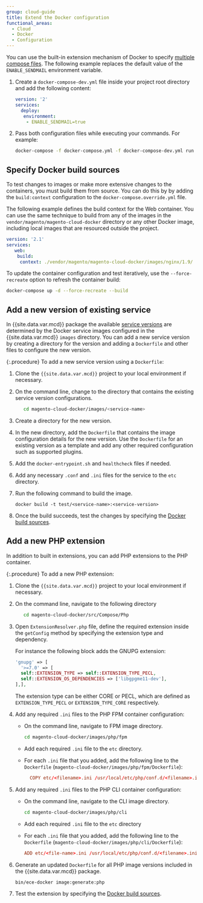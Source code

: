 ```yaml
---
group: cloud-guide
title: Extend the Docker configuration
functional_areas:
  - Cloud
  - Docker
  - Configuration
---
```


You can use the built-in extension mechanism of Docker to specify [multiple compose files]. The following example replaces the default value of the `ENABLE_SENDMAIL` environment variable.

1. Create a `docker-compose-dev.yml` file inside your project root directory and add the following content:

   ```yaml
   version: '2'
   services:
     deploy:
      environment:
       - ENABLE_SENDMAIL=true
   ```

1. Pass both configuration files while executing your commands. For example:

   ```bash
   docker-compose -f docker-compose.yml -f docker-compose-dev.yml run deploy bash
   ```

## Specify Docker build sources

To test changes to images or make more extensive changes to the containers, you must build them from source. You can do this by
by adding the `build:context` configuration to the `docker-compose.override.yml` file.

The following example defines the build context for the Web container. You can use the same technique to build from any of the images in  the `vendor/magento/magento-cloud-docker` directory or any other Docker image, including local images that are resourced outside the project.

```yaml
version: '2.1'
services:
   web:
    build:
     context: ./vendor/magento/magento-cloud-docker/images/nginx/1.9/
```

To update the container configuration and test iteratively, use the `--force-recreate` option to refresh the container build:

```bash
docker-compose up -d --force-recreate --build
```

## Add a new version of existing service

In {{site.data.var.mcd}} package the available [service versions] are determined by the Docker service images configured in the {{site.data.var.mcd}} `images` directory. You can add a new service version by creating a directory for the version and adding a `Dockerfile` and other files to configure the new version.

{:.procedure}
To add a new service version using a `Dockerfile`:

1. Clone the `{{site.data.var.mcd}}` project to your local environment if necessary.

1. On the command line, change to the directory that contains the existing service version configurations.

   ```bash
      cd magento-cloud-docker/images/<service-name>
   ```

1. Create a directory for the new version.

1. In the new directory, add the `Dockerfile` that contains the image configuration details for the new version. Use the `Dockerfile` for an existing version as a template and add any other required configuration such as supported plugins.

1. Add the `docker-entrypoint.sh` and `healthcheck` files if needed.

1. Add any necessary `.conf` and `.ini` files for the service to the `etc` directory.

1. Run the following command to build the image.

   `docker build -t test/<service-name>:<service-version>`

1. Once the build succeeds, test the changes by specifying the [Docker build sources].

## Add a new PHP extension

In addition to built in extensions, you can add PHP extensions to the PHP container.

{:.procedure}
To add a new PHP extension:

1. Clone the `{{site.data.var.mcd}}` project to your local environment if necessary.

1. On the command line, navigate to the following directory
   ```bash
      cd magento-cloud-docker/src/Compose/Php
   ```

1. Open `ExtensionResolver.php` file, define the required extension inside the `getConfig` method by specifying the extension type and dependency.

   For instance the following block adds the GNUPG extension:

   ```php
   'gnupg' => [
     '>=7.0' => [
     self::EXTENSION_TYPE => self::EXTENSION_TYPE_PECL,
     self::EXTENSION_OS_DEPENDENCIES => ['libgpgme11-dev'],
   ],],
   ```
   The extension type can be either CORE or PECL, which are defined as `EXTENSION_TYPE_PECL` or `EXTENSION_TYPE_CORE` respectively.

1. Add any required `.ini` files to the PHP FPM container configuration:

   -  On the command line, navigate to FPM image directory.

      ```bash
      cd magento-cloud-docker/images/php/fpm
      ```
 
   -  Add each required `.ini` file to the `etc` directory.

   -  For each `.ini` file that you added, add the following line to the `Dockerfile` (`magento-cloud-docker/images/php/fpm/Dockerfile`):

      ```conf
        COPY etc/<filename>.ini /usr/local/etc/php/conf.d/<filename>.ini
      ```

1. Add any required `.ini` files to the PHP CLI container configuration: 

   -  On the command line, navigate to the CLI image directory.

      ```bash
      cd magento-cloud-docker/images/php/cli
      ```
 
   -  Add each required `.ini` file to the `etc` directory

   -  For each `.ini` file that you added, add the following line to the `Dockerfile` (`magento-cloud-docker/images/php/cli/Dockerfile`):

       ```conf
       ADD etc/<file-name>.ini /usr/local/etc/php/conf.d/<filename>.ini
       ```

1. Generate an updated `Dockerfile` for all PHP image versions included in the {{site.data.var.mcd}} package.

   ```bash
   bin/ece-docker image:generate:php
   ```

1. Test the extension by specifying the [Docker build sources].

[multiple compose files]: https://docs.docker.com/compose/reference/overview/#specifying-multiple-compose-files
[service versions]: https://devdocs.magento.com/cloud/docker/docker-containers.html#service-containers
[Docker build sources]: https://devdocs.magento.com/cloud/docker/docker-extend.html#specify-docker-build-sources
[multiple compose files]: https://docs.docker.com/compose/reference/overview/#specifying-multiple-compose-files
[service versions]: https://devdocs.magento.com/cloud/docker/docker-containers.html#service-containers
[Docker build sources]: https://devdocs.magento.com/cloud/docker/docker-extend.html#specify-docker-build-sources

